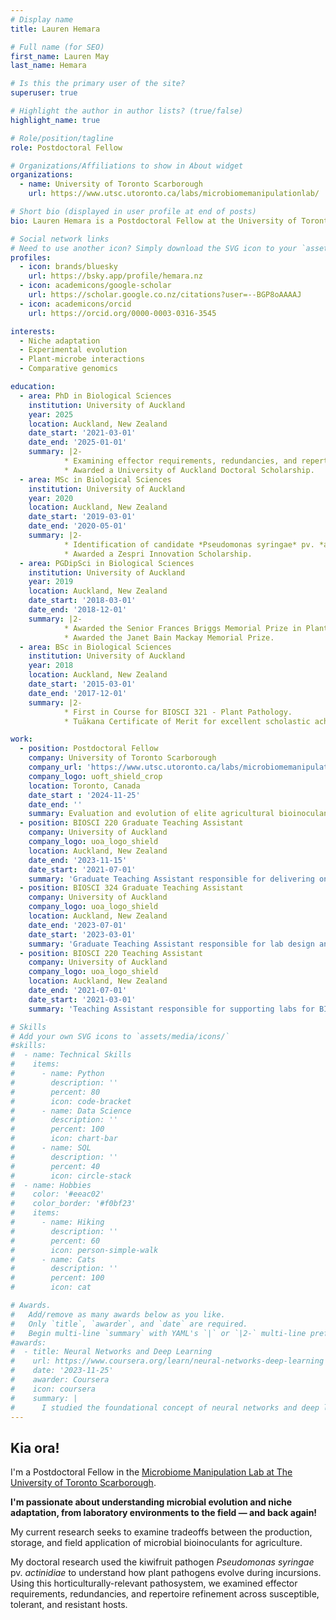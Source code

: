 ```yaml
---
# Display name
title: Lauren Hemara

# Full name (for SEO)
first_name: Lauren May
last_name: Hemara

# Is this the primary user of the site?
superuser: true

# Highlight the author in author lists? (true/false)
highlight_name: true

# Role/position/tagline
role: Postdoctoral Fellow

# Organizations/Affiliations to show in About widget
organizations:
  - name: University of Toronto Scarborough
    url: https://www.utsc.utoronto.ca/labs/microbiomemanipulationlab/

# Short bio (displayed in user profile at end of posts)
bio: Lauren Hemara is a Postdoctoral Fellow at the University of Toronto Scarborough.

# Social network links
# Need to use another icon? Simply download the SVG icon to your `assets/media/icons/` folder.
profiles:
  - icon: brands/bluesky
    url: https://bsky.app/profile/hemara.nz
  - icon: academicons/google-scholar
    url: https://scholar.google.co.nz/citations?user=--BGP8oAAAAJ
  - icon: academicons/orcid
    url: https://orcid.org/0000-0003-0316-3545

interests:
  - Niche adaptation
  - Experimental evolution
  - Plant-microbe interactions
  - Comparative genomics

education:
  - area: PhD in Biological Sciences
    institution: University of Auckland
    year: 2025
    location: Auckland, New Zealand
    date_start: '2021-03-01'
    date_end: '2025-01-01'
    summary: |2-
            * Examining effector requirements, redundancies, and repertoire refinement in the emergent kiwifruit pathogen *Pseudomonas syringae* pv. *actinidiae*.
            * Awarded a University of Auckland Doctoral Scholarship.   
  - area: MSc in Biological Sciences
    institution: University of Auckland
    year: 2020
    location: Auckland, New Zealand
    date_start: '2019-03-01'
    date_end: '2020-05-01'
    summary: |2-
            * Identification of candidate *Pseudomonas syringae* pv. *actinidiae* effectors that trigger resistance in *Actinidia arguta*.
            * Awarded a Zespri Innovation Scholarship.
  - area: PGDipSci in Biological Sciences
    institution: University of Auckland
    year: 2019
    location: Auckland, New Zealand
    date_start: '2018-03-01'
    date_end: '2018-12-01'  
    summary: |2-
            * Awarded the Senior Frances Briggs Memorial Prize in Plant Sciences.
            * Awarded the Janet Bain Mackay Memorial Prize.
  - area: BSc in Biological Sciences
    institution: University of Auckland
    year: 2018
    location: Auckland, New Zealand
    date_start: '2015-03-01'
    date_end: '2017-12-01' 
    summary: |2-
            * First in Course for BIOSCI 321 - Plant Pathology.
            * Tuākana Certificate of Merit for excellent scholastic achievement in STATS 201.

work:
  - position: Postdoctoral Fellow
    company: University of Toronto Scarborough
    company_url: 'https://www.utsc.utoronto.ca/labs/microbiomemanipulationlab/'
    company_logo: uoft_shield_crop
    location: Toronto, Canada
    date_start : '2024-11-25'
    date_end: ''
    summary: Evaluation and evolution of elite agricultural bioinoculants across production landscapes, as part of the [Genome Canada-funded BENEFIT project](https://www.queensu.ca/microbes-for-agriculture/).
  - position: BIOSCI 220 Graduate Teaching Assistant
    company: University of Auckland
    company_logo: uoa_logo_shield
    location: Auckland, New Zealand
    date_end: '2023-11-15'
    date_start: '2021-07-01'
    summary: 'Graduate Teaching Assistant responsible for delivering online and in-person labs for BIOSCI 220: Quantitative Biology.'
  - position: BIOSCI 324 Graduate Teaching Assistant
    company: University of Auckland
    company_logo: uoa_logo_shield
    location: Auckland, New Zealand
    date_end: '2023-07-01'
    date_start: '2023-03-01'
    summary: 'Graduate Teaching Assistant responsible for lab design and delivery for BIOSCI 324: Plant Pathology and Symbiosis.'
  - position: BIOSCI 220 Teaching Assistant
    company: University of Auckland
    company_logo: uoa_logo_shield
    location: Auckland, New Zealand
    date_end: '2021-07-01'
    date_start: '2021-03-01'
    summary: 'Teaching Assistant responsible for supporting labs for BIOSCI 220: Quantitative Biology.'

# Skills
# Add your own SVG icons to `assets/media/icons/`
#skills:
#  - name: Technical Skills
#    items:
#      - name: Python
#        description: ''
#        percent: 80
#        icon: code-bracket
#      - name: Data Science
#        description: ''
#        percent: 100
#        icon: chart-bar
#      - name: SQL
#        description: ''
#        percent: 40
#        icon: circle-stack
#  - name: Hobbies
#    color: '#eeac02'
#    color_border: '#f0bf23'
#    items:
#      - name: Hiking
#        description: ''
#        percent: 60
#        icon: person-simple-walk
#      - name: Cats
#        description: ''
#        percent: 100
#        icon: cat

# Awards.
#   Add/remove as many awards below as you like.
#   Only `title`, `awarder`, and `date` are required.
#   Begin multi-line `summary` with YAML's `|` or `|2-` multi-line prefix and indent 2 spaces below.
#awards:
#  - title: Neural Networks and Deep Learning
#    url: https://www.coursera.org/learn/neural-networks-deep-learning
#    date: '2023-11-25'
#    awarder: Coursera
#    icon: coursera
#    summary: |
#      I studied the foundational concept of neural networks and deep learning. By the end, I was familiar with the significant technological trends driving the rise of deep learning; build, train, and apply fully connected deep neural networks; implement efficient (vectorized) neural networks; identify key parameters in a neural network’s architecture; and apply deep learning to your own applications.
---
```


## Kia ora!

I'm a Postdoctoral Fellow in the [Microbiome Manipulation Lab at The University of Toronto Scarborough](https://www.utsc.utoronto.ca/labs/microbiomemanipulationlab/).

 **I'm passionate about understanding microbial evolution and niche adaptation, from laboratory environments to the field — and back again!**

 My current research seeks to examine tradeoffs between the production, storage, and field application of microbial bioinoculants for agriculture. 
 
 My doctoral research used the kiwifruit pathogen *Pseudomonas syringae* pv. *actinidiae* to understand how plant pathogens evolve during incursions. Using this horticulturally-relevant pathosystem, we examined effector requirements, redundancies, and repertoire refinement across susceptible, tolerant, and resistant hosts.